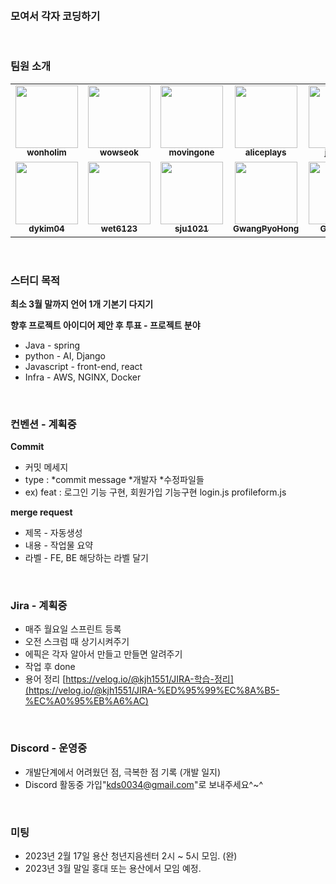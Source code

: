 &nbsp;
### 모여서 각자 코딩하기

&nbsp;   
### 팀원 소개  

<table>
  <tr>
    <td align="center"><a href="https://github.com/wonholim"><img src="https://github.com/wonholim.png" width="100px;" alt=""/><br /><sub><b>wonholim</b></sub></a><br /></td>    
    <td align="center"><a href="https://github.com/wowseok"><img src="https://github.com/wowseok.png" width="100px;" alt=""/><br /><sub><b>wowseok</b></sub></a><br /></td>
    <td align="center"><a href="https://github.com/movingone"><img src="https://github.com/movingone.png" width="100px;" alt=""/><br /><sub><b>movingone</b></sub></a><br /></td>
    <td align="center"><a href="https://github.com/aliceplays"><img src="https://github.com/aliceplays.png" width="100px;" alt=""/><br /><sub><b>aliceplays</b></sub></a><br /></td>
    <td align="center"><a href="https://github.com/jiyou31"><img src="https://github.com/jiyou31.png" width="100px;" alt=""/><br /><sub><b>jiyou31</b></sub></a><br /></td>
    <td align="center"><a href="https://github.com/borntocode2"><img src="https://github.com/borntocode2.png" width="100px;" alt=""/><br /><sub><b>borntocode2</b></sub></a><br /></td>
    <td align="center"><a href="https://github.com/swonlee-13"><img src="https://github.com/swonlee-13.png" width="100px;" alt=""/><br /><sub><b>swonlee-13</b></sub></a><br /></td>
  </tr>
  <tr>
    <td align="center"><a href="https://github.com/dykim04"><img src="https://github.com/dykim04.png" width="100px;" alt=""/><br /><sub><b>dykim04</b></sub></a><br /></td>
    <td align="center"><a href="https://github.com/wet6123"><img src="https://github.com/wet6123.png" width="100px;" alt=""/><br /><sub><b>wet6123</b></sub></a><br /></td>
    <td align="center"><a href="https://github.com/sju1021"><img src="https://github.com/sju1021.png" width="100px;" alt=""/><br /><sub><b>sju1021</b></sub></a><br /></td>
    <td align="center"><a href="https://github.com/GwangPyoHong"><img src="https://github.com/GwangPyoHong.png" width="100px;" alt=""/><br /><sub><b>GwangPyoHong</b></sub></a><br /></td>
    <td align="center"><a href="https://github.com/Gyeom96"><img src="https://github.com/Gyeom96.png" width="100px;" alt=""/><br /><sub><b>Gyeom96</b></sub></a><br /></td>
    <td align="center"><a href="https://github.com/asfawe"><img src="https://github.com/asfawe.png" width="100px;" alt=""/><br /><sub><b>asfawe</b></sub></a><br /></td>
  </tr>
</table>

&nbsp;
### 스터디 목적
**최소 3월 말까지 언어 1개 기본기 다지기**
   
**향후 프로젝트 아이디어 제안 후 투표 - 프로젝트 분야**
- Java - spring
- python - AI, Django
- Javascript - front-end, react
- Infra - AWS, NGINX, Docker
  
  
&nbsp;
### 컨벤션 - 계획중
**Commit**
- 커밋 메세지
- type :  *commit message *개발자 *수정파일들
- ex) feat : 로그인 기능 구현, 회원가입 기능구현 login.js profileform.js

**merge request**

- 제목 - 자동생성
- 내용 - 작업물 요약
- 라벨 - FE, BE 해당하는 라벨 달기

&nbsp;
### Jira - 계획중

- 매주 월요일 스프린트 등록
- 오전 스크럼 때 상기시켜주기
- 에픽은 각자 알아서 만들고 만들면 알려주기
- 작업 후 done
- 용어 정리 [https://velog.io/@kjh1551/JIRA-학습-정리](https://velog.io/@kjh1551/JIRA-%ED%95%99%EC%8A%B5-%EC%A0%95%EB%A6%AC)

&nbsp;
### Discord - 운영중
- 개발단계에서 어려웠던 점, 극복한 점 기록 (개발 일지)
- Discord 활동중 가입"kds0034@gmail.com"로 보내주세요^~^

&nbsp;
### 미팅
- 2023년 2월 17일 용산 청년지음센터 2시 ~ 5시 모임. (완)
- 2023년 3월 말일 홍대 또는 용산에서 모임 예정.
